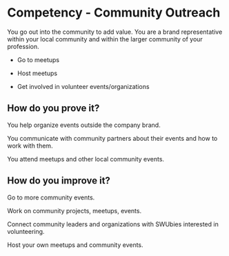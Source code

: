 # Competency - Community Outreach

You go out into the community to add value. You are a brand representative within your local community and within the larger community of your profession. 

* Go to meetups

* Host meetups

* Get involved in volunteer events/organizations

## How do you prove it?

You help organize events outside the company brand.

You communicate with community partners about their events and how to work with them.

You attend meetups and other local community events.

## How do you improve it?

Go to more community events.

Work on community projects, meetups, events.

Connect community leaders and organizations with SWUbies interested in volunteering.

Host your own meetups and community events.

